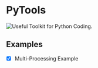 # PyTools

![Useful Toolkit for Python Coding.](https://github.com/llcshappy/PyTools/tree/main/Toolkit/icon/icon.png)
## Examples
- [x] Multi-Processing Example


## 